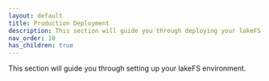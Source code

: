 ```yaml
---
layout: default
title: Production Deployment
description: This section will guide you through deploying your lakeFS environment.
nav_order: 10
has_children: true
---
```


This section will guide you through setting up your lakeFS environment.
